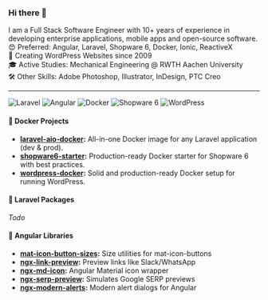 ### Hi there 👋

I am a Full Stack Software Engineer with 10+ years of experience in developing enterprise applications, mobile apps and open-source software.<br>
😍 Preferred: Angular, Laravel, Shopware 6, Docker, Ionic, ReactiveX<br>
🐢 Creating WordPress Websites since 2009<br>
🎓 Active Studies: Mechanical Engineering @ RWTH Aachen University<br>
🛠 Other Skills: Adobe Photoshop, Illustrator, InDesign, PTC Creo<br>

---
![Laravel](https://img.shields.io/badge/-Laravel-FF2D20?style=flat&logo=laravel&logoColor=white)
![Angular](https://img.shields.io/badge/-Angular-DD0031?style=flat&logo=angular&logoColor=white)
![Docker](https://img.shields.io/badge/-Docker-2496ED?style=flat&logo=docker&logoColor=white)
![Shopware 6](https://img.shields.io/badge/-Shopware_6-2680EB?style=flat&logo=shopware&logoColor=white)
![WordPress](https://img.shields.io/badge/-WordPress-21759B?style=flat&logo=wordpress&logoColor=white)


#### 🐳 Docker Projects
- **[laravel-aio-docker](https://github.com/jonaaix/laravel-aio-docker):** All-in-one Docker image for any Laravel application (dev & prod).
- **[shopware6-starter](https://github.com/jonaaix/shopware6-starter):** Production-ready Docker starter for Shopware 6 with best practices.
- **[wordpress-docker](https://github.com/jonaaix/wordpress-docker):** Solid and production-ready Docker setup for running WordPress.

#### 🐘 Laravel Packages
*Todo*

#### 📐 Angular Libraries
- **[mat-icon-button-sizes](https://github.com/jonaaix/mat-icon-button-sizes):** Size utilities for mat-icon-buttons
- **[ngx-link-preview](https://github.com/jonaaix/ngx-link-preview):** Preview links like Slack/WhatsApp
- **[ngx-md-icon](https://github.com/jonaaix/ngx-md-icon):** Angular Material icon wrapper
- **[ngx-serp-preview](https://github.com/jonaaix/ngx-serp-preview):** Simulates Google SERP previews
- **[ngx-modern-alerts](https://github.com/jonaaix/ngx-modern-alerts):** Modern alert dialogs for Angular
